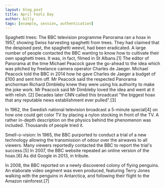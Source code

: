 ```yaml
---
layout: blog_post
title: April Fools Day
author: billy
tags: [example, session, authentication]
---
```


Spaghetti trees: The BBC television programme Panorama ran a hoax in 1957, showing Swiss harvesting spaghetti from trees. They had claimed that the despised pest, the spaghetti weevil, had been eradicated. A large number of people contacted the BBC wanting to know how to cultivate their own spaghetti trees. It was, in fact, filmed in St Albans.[1] The editor of Panorama at the time Michael Peacock gave the go-ahead to the idea which was pitched by freelance camera operator Charles de Jaeger. Michael Peacock told the BBC in 2014 how he gave Charles de Jaeger a budget of £100 and sent him off. Mr Peacock said the respected Panorama anchorman Richard Dimbleby knew they were using his authority to make the joke work. Mr Peacock said Mr Dimbleby loved the idea and went at it with relish. [2] Decades later CNN called this broadcast "the biggest hoax that any reputable news establishment ever pulled".[3]

In 1962, the Swedish national television broadcast a 5-minute special[4] on how one could get color TV by placing a nylon stocking in front of the TV. A rather in-depth description on the physics behind the phenomenon was included. Thousands of people tried it.

Smell-o-vision: In 1965, the BBC purported to conduct a trial of a new technology allowing the transmission of odour over the airwaves to all viewers. Many viewers reportedly contacted the BBC to report the trial's success.[5] In 2007, the BBC website repeated an online version of the hoax.[6] As did Google in 2013, in tribute.

In 2008, the BBC reported on a newly discovered colony of flying penguins. An elaborate video segment was even produced, featuring Terry Jones walking with the penguins in Antarctica, and following their flight to the Amazon rainforest.[7]
